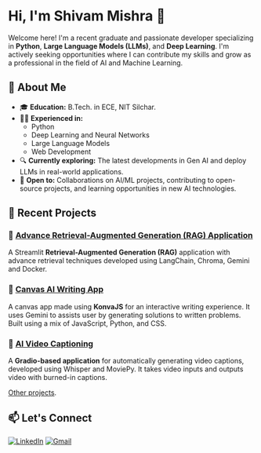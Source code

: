 # Hi, I'm Shivam Mishra 👋

<!--🔹 **Python Developer | AI/DL Enthusiast | LLM Specialist**-->

Welcome here! I'm a recent graduate and passionate developer specializing in **Python**, **Large Language Models (LLMs)**, and **Deep Learning**. I'm actively seeking opportunities where I can contribute my skills and grow as a professional in the field of AI and Machine Learning.

## 🚀 About Me
- 🎓 **Education:** B.Tech. in ECE, NIT Silchar.
- 🧑‍💻 **Experienced in:** 
  - Python
  - Deep Learning and Neural Networks
  - Large Language Models
  - Web Development
- 🔍 **Currently exploring:** The latest developments in Gen AI and deploy LLMs in real-world applications.
- 🌟 **Open to:** Collaborations on AI/ML projects, contributing to open-source projects, and learning opportunities in new AI technologies.

## 💼 Recent Projects

### 🔹 [Advance Retrieval-Augmented Generation (RAG) Application](https://github.com/shivam110601/advance-rag-application)
A Streamlit **Retrieval-Augmented Generation (RAG)** application with advance retrieval techniques developed using LangChain, Chroma, Gemini and Docker.

### 🔹 [Canvas AI Writing App](https://github.com/shivam110601/canvas-ai)
A canvas app made using **KonvaJS** for an interactive writing experience. It uses Gemini to assists user by generating solutions to written problems. Built using a mix of JavaScript, Python, and CSS. 

### 🔹 [AI Video Captioning](https://github.com/shivam110601/ai-video-captioning)
A **Gradio-based application** for automatically generating video captions, developed using Whisper and MoviePy. It takes video inputs and outputs video with burned-in captions.

[Other projects](https://github.com/shivam110601?tab=repositories).

## 📫 Let's Connect
[![LinkedIn](https://img.shields.io/badge/LinkedIn-0077B5?style=for-the-badge&logo=linkedin&logoColor=white)](https://www.linkedin.com/in/shivam110601)
[![Gmail](https://img.shields.io/badge/Gmail-D14836?style=for-the-badge&logo=gmail&logoColor=white)](mailto:shivam.m.110601@gmail.com)

